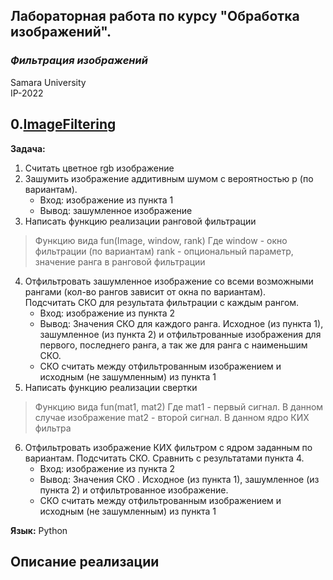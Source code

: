 ## Лабораторная работа по курсу "Обработка изображений".<br/>
### *Фильтрация изображений* <br/>
Samara University <br/>
IP-2022

## 0.[ImageFiltering](https://github.com/Dark-MonkGI)

**Задача:** <br/>
1. Считать цветное rgb изображение
2. Зашумить изображение аддитивным шумом с вероятностью p (по вариантам).
      - Вход: изображение из пункта 1
      - Вывод: зашумленное изображение
3. Написать функцию реализации ранговой фильтрации

> Функцию вида fun(Image, window, rank)
> Где window - окно фильтрации (по вариантам)
> rank - опциональный параметр, значение ранга в ранговой фильтрации

4. Отфильтровать зашумленное изображение со всеми возможными рангами (кол-во рангов зависит от окна по вариантам).<br/>
    Подсчитать СКО для результата фильтрации с каждым рангом.<br/>
      - Вход: изображение из пункта 2
      - Вывод: Значения СКО для каждого ранга. Исходное (из пункта 1), зашумленное (из пункта 2) и отфильтрованные изображения для первого, последнего ранга, а так же для ранга с наименьшим СКО.
      - СКО считать между отфильтрованным изображением и исходным (не зашумленным) из пункта 1
5. Написать функцию реализации свертки <br/>
> Функцию вида fun(mat1, mat2)
> Где mat1 - первый сигнал. В данном случае изображение
> mat2 - второй сигнал. В данном ядро КИХ фильтра

6. Отфильтровать изображение КИХ фильтром с ядром заданным по вариантам. Подсчитать СКО. Сравнить с результатами пункта 4.
      - Вход: изображение из пункта 2
      - Вывод: Значения СКО . Исходное (из пункта 1), зашумленное (из пункта 2) и отфильтрованное изображение.
      - СКО считать между отфильтрованным изображением и исходным (не зашумленным) из пункта 1


**Язык:** Python <br/> 

##  **Описание реализации** 
